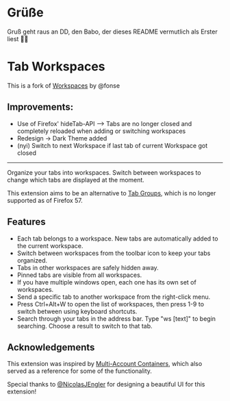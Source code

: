 # Grüße

Gruß geht raus an DD, den Babo, der dieses README vermutlich als Erster liest 👋🏼

# Tab Workspaces

This is a fork of [Workspaces](https://addons.mozilla.org/de/firefox/addon/tab-workspaces/) by @fonse

## Improvements:

 - Use of Firefox' hideTab-API --> Tabs are no longer closed and completely reloaded when adding or switching workspaces
 - Redesign -> Dark Theme added
 - (nyi) Switch to next Workspace if last tab of current Workspace got closed

_______________________________________
Organize your tabs into workspaces. Switch between workspaces to change which tabs are displayed at the moment.

This extension aims to be an alternative to [Tab Groups](https://addons.mozilla.org/en-US/firefox/addon/tab-groups-panorama/), which is no longer supported as of Firefox 57.

## Features

 - Each tab belongs to a workspace. New tabs are automatically added to the current workspace.
 - Switch between workspaces from the toolbar icon to keep your tabs organized.
 - Tabs in other workspaces are safely hidden away.
 - Pinned tabs are visible from all workspaces.
 - If you have multiple windows open, each one has its own set of workspaces.
 - Send a specific tab to another workspace from the right-click menu.
 - Press Ctrl+Alt+W to open the list of workspaces, then press 1-9 to switch between using keyboard shortcuts.
 - Search through your tabs in the address bar. Type "ws [text]" to begin searching. Choose a result to switch to that tab.

## Acknowledgements

This extension was inspired by [Multi-Account Containers](https://addons.mozilla.org/en-US/firefox/addon/multi-account-containers/), which also served as a reference for some of the functionality.

Special thanks to [@NicolasJEngler](http://nicolasjengler.com.ar/) for designing a beautiful UI for this extension!
